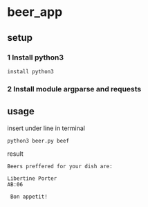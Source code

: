 # beer_app

## setup

### 1 Install python3

```
install python3 
```

### 2 Install module argparse and requests


## usage

insert under line in terminal

```bash
python3 beer.py beef
```

result

```
Beers preffered for your dish are:

Libertine Porter
AB:06

 Bon appetit!
```

